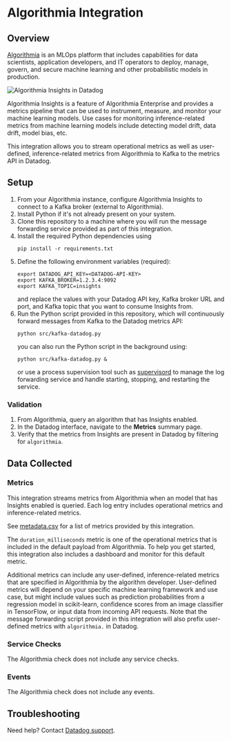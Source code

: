 # Algorithmia Integration

## Overview

[Algorithmia][1] is an MLOps platform that includes capabilities for data
scientists, application developers, and IT operators to deploy, manage, govern,
and secure machine learning and other probabilistic models in production.

![Algorithmia Insights in Datadog][2]

Algorithmia Insights is a feature of Algorithmia Enterprise and provides a
metrics pipeline that can be used to instrument, measure, and monitor your
machine learning models. Use cases for monitoring inference-related metrics from
machine learning models include detecting model drift, data drift, model bias,
etc.

This integration allows you to stream operational metrics as well as
user-defined, inference-related metrics from Algorithmia to Kafka to the metrics
API in Datadog.

## Setup

1. From your Algorithmia instance, configure Algorithmia Insights to connect to
   a Kafka broker (external to Algorithmia).
2. Install Python if it's not already present on your system.
3. Clone this repository to a machine where you will run the message forwarding
   service provided as part of this integration.
4. Install the required Python dependencies using
   ```
   pip install -r requirements.txt
   ```
5. Define the following environment variables (required):
   ```
   export DATADOG_API_KEY=<DATADOG-API-KEY>
   export KAFKA_BROKER=1.2.3.4:9092
   export KAFKA_TOPIC=insights
   ```
   and replace the values with your Datadog API key, Kafka broker URL and port,
   and Kafka topic that you want to consume Insights from.
6. Run the Python script provided in this repository, which will continuously
   forward messages from Kafka to the Datadog metrics API:
   ```
   python src/kafka-datadog.py
   ```
   you can also run the Python script in the background using:
   ```
   python src/kafka-datadog.py &
   ```
   or use a process supervision tool such as [supervisord][3] to manage the log
   forwarding service and handle starting, stopping, and restarting the service.

### Validation

1. From Algorithmia, query an algorithm that has Insights enabled.
2. In the Datadog interface, navigate to the **Metrics** summary page.
3. Verify that the metrics from Insights are present in Datadog by filtering for
   `algorithmia`.

## Data Collected

### Metrics

This integration streams metrics from Algorithmia when an model that has
Insights enabled is queried. Each log entry includes operational metrics and
inference-related metrics.

See [metadata.csv][4] for a list of metrics provided by this integration.

The `duration_milliseconds` metric is one of the operational metrics that is
included in the default payload from Algorithmia. To help you get started, this
integration also includes a dashboard and monitor for this default metric.

Additional metrics can include any user-defined, inference-related metrics that
are specified in Algorithmia by the algorithm developer. User-defined metrics
will depend on your specific machine learning framework and use case, but might
include values such as prediction probabilities from a regression model in
scikit-learn, confidence scores from an image classifier in TensorFlow, or input
data from incoming API requests. Note that the message forwarding script
provided in this integration will also prefix user-defined metrics with
`algorithmia.` in Datadog.

### Service Checks

The Algorithmia check does not include any service checks.

### Events

The Algorithmia check does not include any events.

## Troubleshooting

Need help? Contact [Datadog support][5].

[1]: https://algorithmia.com/
[2]: https://raw.githubusercontent.com/DataDog/integrations-extras/master/algorithmia/images/algorithmia-insights-datadog.png
[3]: http://supervisord.org/
[4]: https://github.com/DataDog/integrations-extras/blob/master/algorithmia/metadata.csv
[5]: https://docs.datadoghq.com/help/
